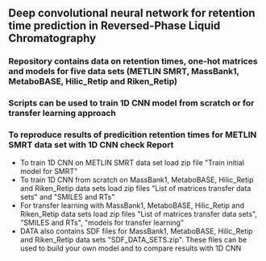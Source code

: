 ## Deep convolutional neural network for retention time prediction in Reversed-Phase Liquid Chromatography
### Repository contains data on retention times, one-hot matrices and models for five data sets (METLIN SMRT, MassBank1, MetaboBASE, Hilic_Retip and Riken_Retip)
### Scripts can be used to train 1D CNN model from scratch or for transfer learning approach
### To reproduce results of predicition retention times for METLIN SMRT data set with 1D CNN check Report 

* To train 1D CNN on METLIN SMRT data set load zip file "Train initial model for SMRT"
* To train 1D CNN from scratch on MassBank1, MetaboBASE, Hilic_Retip and Riken_Retip data sets load zip files "List of matrices transfer data sets" and "SMILES and RTs"
* For transfer learning with MassBank1, MetaboBASE, Hilic_Retip and Riken_Retip data sets load zip files "List of matrices transfer data sets", "SMILES and RTs", "models for transfer learning" 
* DATA also contains SDF files for MassBank1, MetaboBASE, Hilic_Retip and Riken_Retip data sets "SDF_DATA_SETS.zip". These files can be used to build your own model and to compare results with 1D CNN

